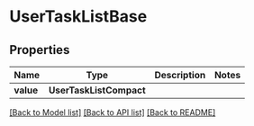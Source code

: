# UserTaskListBase


## Properties
Name | Type | Description | Notes
------------ | ------------- | ------------- | -------------
**value** | **UserTaskListCompact** |  | 

[[Back to Model list]](../README.md#documentation-for-models) [[Back to API list]](../README.md#documentation-for-api-endpoints) [[Back to README]](../README.md)


